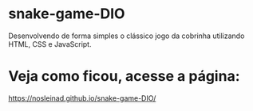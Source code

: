 # snake-game-DIO
 Desenvolvendo de forma simples o clássico jogo da cobrinha utilizando HTML, CSS e JavaScript.
 
# Veja como ficou, acesse a página:
https://nosleinad.github.io/snake-game-DIO/ 
 
